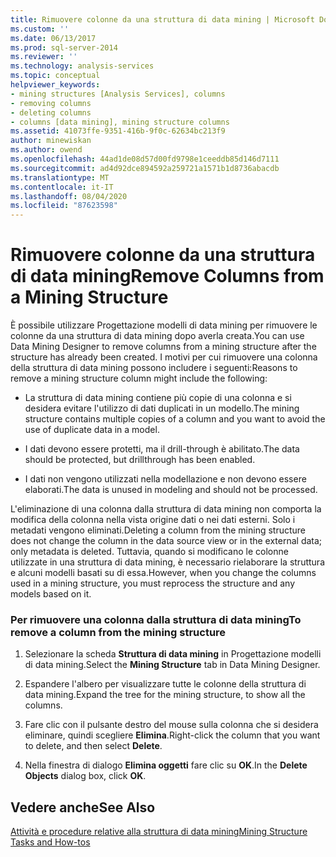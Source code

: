 ```yaml
---
title: Rimuovere colonne da una struttura di data mining | Microsoft Docs
ms.custom: ''
ms.date: 06/13/2017
ms.prod: sql-server-2014
ms.reviewer: ''
ms.technology: analysis-services
ms.topic: conceptual
helpviewer_keywords:
- mining structures [Analysis Services], columns
- removing columns
- deleting columns
- columns [data mining], mining structure columns
ms.assetid: 41073ffe-9351-416b-9f0c-62634bc213f9
author: minewiskan
ms.author: owend
ms.openlocfilehash: 44ad1de08d57d00fd9798e1ceeddb85d146d7111
ms.sourcegitcommit: ad4d92dce894592a259721a1571b1d8736abacdb
ms.translationtype: MT
ms.contentlocale: it-IT
ms.lasthandoff: 08/04/2020
ms.locfileid: "87623598"
---
```

# <a name="remove-columns-from-a-mining-structure"></a><span data-ttu-id="995a5-102">Rimuovere colonne da una struttura di data mining</span><span class="sxs-lookup"><span data-stu-id="995a5-102">Remove Columns from a Mining Structure</span></span>
  <span data-ttu-id="995a5-103">È possibile utilizzare Progettazione modelli di data mining per rimuovere le colonne da una struttura di data mining dopo averla creata.</span><span class="sxs-lookup"><span data-stu-id="995a5-103">You can use Data Mining Designer to remove columns from a mining structure after the structure has already been created.</span></span> <span data-ttu-id="995a5-104">I motivi per cui rimuovere una colonna della struttura di data mining possono includere i seguenti:</span><span class="sxs-lookup"><span data-stu-id="995a5-104">Reasons to remove a mining structure column might include the following:</span></span>  
  
-   <span data-ttu-id="995a5-105">La struttura di data mining contiene più copie di una colonna e si desidera evitare l'utilizzo di dati duplicati in un modello.</span><span class="sxs-lookup"><span data-stu-id="995a5-105">The mining structure contains multiple copies of a column and you want to avoid the use of duplicate data in a model.</span></span>  
  
-   <span data-ttu-id="995a5-106">I dati devono essere protetti, ma il drill-through è abilitato.</span><span class="sxs-lookup"><span data-stu-id="995a5-106">The data should be protected, but drillthrough has been enabled.</span></span>  
  
-   <span data-ttu-id="995a5-107">I dati non vengono utilizzati nella modellazione e non devono essere elaborati.</span><span class="sxs-lookup"><span data-stu-id="995a5-107">The data is unused in modeling and should not be processed.</span></span>  
  
 <span data-ttu-id="995a5-108">L'eliminazione di una colonna dalla struttura di data mining non comporta la modifica della colonna nella vista origine dati o nei dati esterni. Solo i metadati vengono eliminati.</span><span class="sxs-lookup"><span data-stu-id="995a5-108">Deleting a column from the mining structure does not change the column in the data source view or in the external data; only metadata is deleted.</span></span> <span data-ttu-id="995a5-109">Tuttavia, quando si modificano le colonne utilizzate in una struttura di data mining, è necessario rielaborare la struttura e alcuni modelli basati su di essa.</span><span class="sxs-lookup"><span data-stu-id="995a5-109">However, when you change the columns used in a mining structure, you must reprocess the structure and any models based on it.</span></span>  
  
### <a name="to-remove-a-column-from-the-mining-structure"></a><span data-ttu-id="995a5-110">Per rimuovere una colonna dalla struttura di data mining</span><span class="sxs-lookup"><span data-stu-id="995a5-110">To remove a column from the mining structure</span></span>  
  
1.  <span data-ttu-id="995a5-111">Selezionare la scheda **Struttura di data mining** in Progettazione modelli di data mining.</span><span class="sxs-lookup"><span data-stu-id="995a5-111">Select the **Mining Structure** tab in Data Mining Designer.</span></span>  
  
2.  <span data-ttu-id="995a5-112">Espandere l'albero per visualizzare tutte le colonne della struttura di data mining.</span><span class="sxs-lookup"><span data-stu-id="995a5-112">Expand the tree for the mining structure, to show all the columns.</span></span>  
  
3.  <span data-ttu-id="995a5-113">Fare clic con il pulsante destro del mouse sulla colonna che si desidera eliminare, quindi scegliere **Elimina**.</span><span class="sxs-lookup"><span data-stu-id="995a5-113">Right-click the column that you want to delete, and then select **Delete**.</span></span>  
  
4.  <span data-ttu-id="995a5-114">Nella finestra di dialogo **Elimina oggetti** fare clic su **OK**.</span><span class="sxs-lookup"><span data-stu-id="995a5-114">In the **Delete Objects** dialog box, click **OK**.</span></span>  
  
## <a name="see-also"></a><span data-ttu-id="995a5-115">Vedere anche</span><span class="sxs-lookup"><span data-stu-id="995a5-115">See Also</span></span>  
 [<span data-ttu-id="995a5-116">Attività e procedure relative alla struttura di data mining</span><span class="sxs-lookup"><span data-stu-id="995a5-116">Mining Structure Tasks and How-tos</span></span>](mining-structure-tasks-and-how-tos.md)  
  
  
